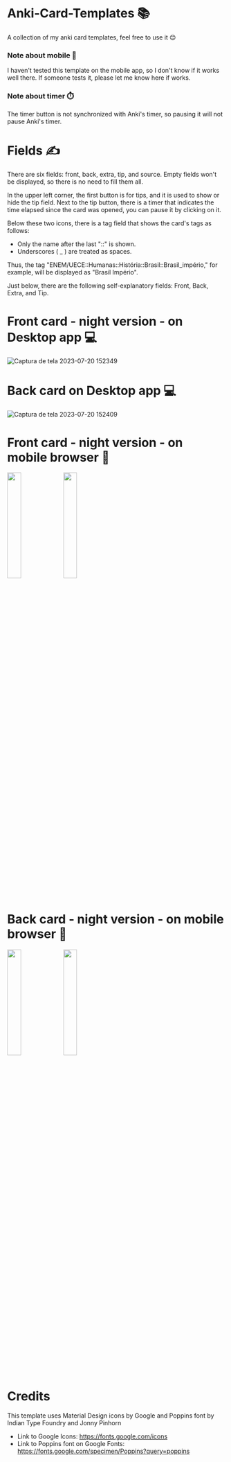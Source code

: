 # Anki-Card-Templates 📚
A collection of my anki card templates, feel free to use it 😊
### Note about mobile 📱
 I haven't tested this template on the mobile app, so I don't know if it works well there.
 If someone tests it, please let me know here if works.
### Note about timer ⏱️
The timer button is not synchronized with Anki's timer, so pausing it will not pause Anki's timer.
# Fields ✍️
There are six fields: front, back, extra, tip, and source.
Empty fields won't be displayed, so there is no need to fill them all.

In the upper left corner, the first button is for tips, and it is used to show or hide the tip field. Next to the tip button, there is a timer that indicates the time elapsed since the card was opened, you can pause it by clicking on it.

Below these two icons, there is a tag field that shows the card's tags as follows:
- Only the name after the last "::" is shown.
- Underscores ( _ ) are treated as spaces.

Thus, the tag "ENEM/UECE::Humanas::História::Brasil::Brasil_império," for example, will be displayed as "Brasil Império".

Just below, there are the following self-explanatory fields: Front, Back, Extra, and Tip.
# Front card - night version - on Desktop app 💻
![Captura de tela 2023-07-20 152349](https://github.com/SweetMeh/Anki-Card-Templates/assets/115176622/f1170ade-59d8-48b9-bb8d-53f1ef1e33e7)
# Back card on Desktop app 💻
![Captura de tela 2023-07-20 152409](https://github.com/SweetMeh/Anki-Card-Templates/assets/115176622/3203c2e7-f784-463d-a644-6dc5d1d357e3)

# Front card - night version - on mobile browser 📱
<img src="https://github.com/SweetMeh/Anki-Card-Templates/assets/115176622/60086224-371f-4c9c-93ea-96b813423227" width=25% height=25%>
<img src="https://github.com/SweetMeh/Anki-Card-Templates/assets/115176622/b010aa5b-2146-49f3-ba54-18709b0d63f4" width=25% height=25%>

# Back card - night version - on mobile browser 📱
<img src="https://github.com/SweetMeh/Anki-Card-Templates/assets/115176622/e827529a-3fd7-4195-a8e7-15ab541a94a1" width=25% height=25%>
<img src="https://github.com/SweetMeh/Anki-Card-Templates/assets/115176622/6ea43ff0-4b25-43a2-8d9b-f3b965fac44a" width=25% height=25%>

# Credits 
This template uses Material Design icons by Google and Poppins font by Indian Type Foundry and Jonny Pinhorn

- Link to Google Icons:
https://fonts.google.com/icons
- Link to Poppins font on Google Fonts:
https://fonts.google.com/specimen/Poppins?query=poppins
